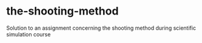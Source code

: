 # the-shooting-method
Solution to an assignment concerning the shooting method during scientific simulation course
